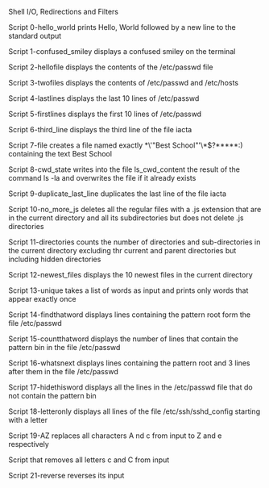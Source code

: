 Shell I/O, Redirections and Filters 

Script 0-hello_world prints Hello, World followed by a new line to the standard output

Script 1-confused_smiley displays a confused smiley on the terminal

Script 2-hellofile displays the contents of the /etc/passwd file

Script 3-twofiles displays the contents of /etc/passwd and /etc/hosts

Script 4-lastlines displays the last 10 lines of /etc/passwd

Script 5-firstlines displays the first 10 lines of /etc/passwd

Script 6-third_line displays the third line of the file iacta

Script 7-file creates a file named exactly \*\\'"Best School"\'\\*$\?\*\*\*\*\*:) containing the text Best School

Script 8-cwd_state writes into the file ls_cwd_content the result of the command ls -la and overwrites the file if it already exists

Script 9-duplicate_last_line duplicates the last line of the file iacta

Script 10-no_more_js deletes all the regular files with a .js extension that are in the current directory and all its subdirectories but does not delete .js directories

Script 11-directories counts the number of directories and sub-directories in the current directory excluding thr current and parent directories but including hidden directories

Script 12-newest_files displays the 10 newest files in the current directory

Script 13-unique takes a list of words as input and prints only words that appear exactly once

Script 14-findthatword displays lines containing the pattern root form the file /etc/passwd

Script 15-countthatword displays the number of lines that contain the pattern bin in the file /etc/passwd

Script 16-whatsnext displays lines containing the pattern root and 3 lines after them in the file /etc/passwd

Script 17-hidethisword displays all the lines in the /etc/passwd file that do not contain the pattern bin

Script 18-letteronly displays all lines of the file /etc/ssh/sshd_config starting with a letter

Script 19-AZ replaces all characters A nd c from input to Z and e respectively

Script that removes all letters c and C from input

Script 21-reverse reverses its input
